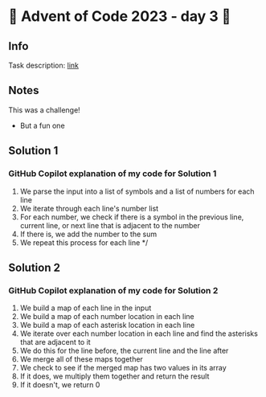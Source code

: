 # 🎄 Advent of Code 2023 - day 3 🎄

## Info

Task description: [link](https://adventofcode.com/2023/day/3)

## Notes

This was a challenge!

- But a fun one

## Solution 1

### GitHub Copilot explanation of my code for Solution 1

1. We parse the input into a list of symbols and a list of numbers for each line
2. We iterate through each line's number list
3. For each number, we check if there is a symbol in the previous line, current line, or next line that is adjacent to the number
4. If there is, we add the number to the sum
5. We repeat this process for each line \*/

## Solution 2

### GitHub Copilot explanation of my code for Solution 2

1. We build a map of each line in the input
2. We build a map of each number location in each line
3. We build a map of each asterisk location in each line
4. We iterate over each number location in each line and find the asterisks that are adjacent to it
5. We do this for the line before, the current line and the line after
6. We merge all of these maps together
7. We check to see if the merged map has two values in its array
8. If it does, we multiply them together and return the result
9. If it doesn't, we return 0
